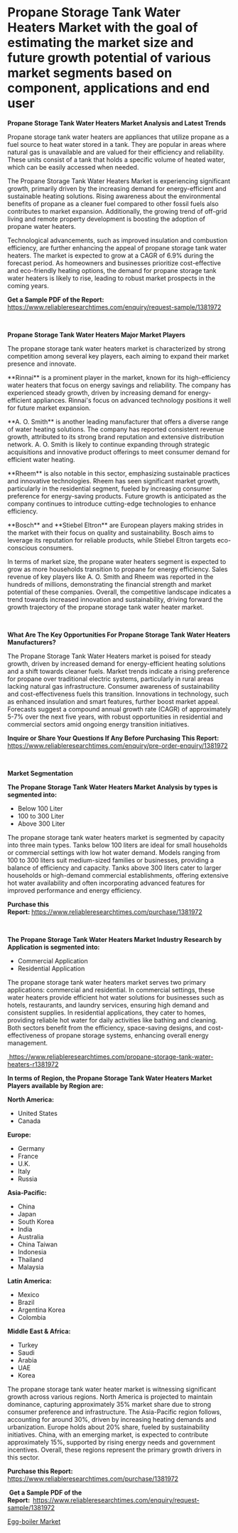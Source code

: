 <p><h1>Propane Storage Tank Water Heaters Market with the goal of estimating the market size and future growth potential of various market segments based on component, applications and end user</h1></p><p><strong>Propane Storage Tank Water Heaters Market Analysis and Latest Trends</strong></p>
<p><p>Propane storage tank water heaters are appliances that utilize propane as a fuel source to heat water stored in a tank. They are popular in areas where natural gas is unavailable and are valued for their efficiency and reliability. These units consist of a tank that holds a specific volume of heated water, which can be easily accessed when needed.</p><p>The Propane Storage Tank Water Heaters Market is experiencing significant growth, primarily driven by the increasing demand for energy-efficient and sustainable heating solutions. Rising awareness about the environmental benefits of propane as a cleaner fuel compared to other fossil fuels also contributes to market expansion. Additionally, the growing trend of off-grid living and remote property development is boosting the adoption of propane water heaters.</p><p>Technological advancements, such as improved insulation and combustion efficiency, are further enhancing the appeal of propane storage tank water heaters. The market is expected to grow at a CAGR of 6.9% during the forecast period. As homeowners and businesses prioritize cost-effective and eco-friendly heating options, the demand for propane storage tank water heaters is likely to rise, leading to robust market prospects in the coming years.</p></p>
<p><strong>Get a Sample PDF of the Report:&nbsp;</strong> <a href="https://www.reliableresearchtimes.com/enquiry/request-sample/1381972?utm_campaign=2334&utm_medium=2&utm_source=Github&utm_content=ia&utm_term=09022025&utm_id=propane-storage-tank-water-heaters">https://www.reliableresearchtimes.com/enquiry/request-sample/1381972</a></p>
<p>&nbsp;</p>
<p><strong>Propane Storage Tank Water Heaters Major Market Players</strong></p>
<p><p>The propane storage tank water heaters market is characterized by strong competition among several key players, each aiming to expand their market presence and innovate.</p><p>**Rinnai** is a prominent player in the market, known for its high-efficiency water heaters that focus on energy savings and reliability. The company has experienced steady growth, driven by increasing demand for energy-efficient appliances. Rinnai's focus on advanced technology positions it well for future market expansion.</p><p>**A. O. Smith** is another leading manufacturer that offers a diverse range of water heating solutions. The company has reported consistent revenue growth, attributed to its strong brand reputation and extensive distribution network. A. O. Smith is likely to continue expanding through strategic acquisitions and innovative product offerings to meet consumer demand for efficient water heating.</p><p>**Rheem** is also notable in this sector, emphasizing sustainable practices and innovative technologies. Rheem has seen significant market growth, particularly in the residential segment, fueled by increasing consumer preference for energy-saving products. Future growth is anticipated as the company continues to introduce cutting-edge technologies to enhance efficiency.</p><p>**Bosch** and **Stiebel Eltron** are European players making strides in the market with their focus on quality and sustainability. Bosch aims to leverage its reputation for reliable products, while Stiebel Eltron targets eco-conscious consumers.</p><p>In terms of market size, the propane water heaters segment is expected to grow as more households transition to propane for energy efficiency. Sales revenue of key players like A. O. Smith and Rheem was reported in the hundreds of millions, demonstrating the financial strength and market potential of these companies. Overall, the competitive landscape indicates a trend towards increased innovation and sustainability, driving forward the growth trajectory of the propane storage tank water heater market.</p></p>
<p>&nbsp;</p>
<p><strong>What Are The Key Opportunities For Propane Storage Tank Water Heaters Manufacturers?</strong></p>
<p><p>The Propane Storage Tank Water Heaters market is poised for steady growth, driven by increased demand for energy-efficient heating solutions and a shift towards cleaner fuels. Market trends indicate a rising preference for propane over traditional electric systems, particularly in rural areas lacking natural gas infrastructure. Consumer awareness of sustainability and cost-effectiveness fuels this transition. Innovations in technology, such as enhanced insulation and smart features, further boost market appeal. Forecasts suggest a compound annual growth rate (CAGR) of approximately 5-7% over the next five years, with robust opportunities in residential and commercial sectors amid ongoing energy transition initiatives.</p></p>
<p><strong>Inquire or Share Your Questions If Any Before Purchasing This Report:</strong> <a href="https://www.reliableresearchtimes.com/enquiry/pre-order-enquiry/1381972?utm_campaign=2334&utm_medium=2&utm_source=Github&utm_content=ia&utm_term=09022025&utm_id=propane-storage-tank-water-heaters">https://www.reliableresearchtimes.com/enquiry/pre-order-enquiry/1381972</a></p>
<p>&nbsp;</p>
<p><strong>Market Segmentation</strong></p>
<p><strong>The Propane Storage Tank Water Heaters Market Analysis by types is segmented into:</strong></p>
<p><ul><li>Below 100 Liter</li><li>100 to 300 Liter</li><li>Above 300 Liter</li></ul></p>
<p><p>The propane storage tank water heaters market is segmented by capacity into three main types. Tanks below 100 liters are ideal for small households or commercial settings with low hot water demand. Models ranging from 100 to 300 liters suit medium-sized families or businesses, providing a balance of efficiency and capacity. Tanks above 300 liters cater to larger households or high-demand commercial establishments, offering extensive hot water availability and often incorporating advanced features for improved performance and energy efficiency.</p></p>
<p><strong>Purchase this Report:&nbsp;</strong><a href="https://www.reliableresearchtimes.com/purchase/1381972?utm_campaign=2334&utm_medium=2&utm_source=Github&utm_content=ia&utm_term=09022025&utm_id=propane-storage-tank-water-heaters">https://www.reliableresearchtimes.com/purchase/1381972</a></p>
<p>&nbsp;</p>
<p><strong>The Propane Storage Tank Water Heaters Market Industry Research by Application is segmented into:</strong></p>
<p><ul><li>Commercial Application</li><li>Residential Application</li></ul></p>
<p><p>The propane storage tank water heaters market serves two primary applications: commercial and residential. In commercial settings, these water heaters provide efficient hot water solutions for businesses such as hotels, restaurants, and laundry services, ensuring high demand and consistent supplies. In residential applications, they cater to homes, providing reliable hot water for daily activities like bathing and cleaning. Both sectors benefit from the efficiency, space-saving designs, and cost-effectiveness of propane storage systems, enhancing overall energy management.</p></p>
<p><a href="https://www.reliableresearchtimes.com/propane-storage-tank-water-heaters-r1381972?utm_campaign=2334&utm_medium=2&utm_source=Github&utm_content=ia&utm_term=09022025&utm_id=propane-storage-tank-water-heaters">&nbsp;https://www.reliableresearchtimes.com/propane-storage-tank-water-heaters-r1381972</a></p>
<p><strong>In terms of Region, the Propane Storage Tank Water Heaters Market Players available by Region are:</strong></p>
<p>
    <p> <strong> North America: </strong>
        <ul>
            <li>United States</li>
            <li>Canada</li>
        </ul>
        </p> 
    <p> <strong> Europe: </strong>
        <ul>
            <li>Germany</li>
            <li>France</li>
            <li>U.K.</li>
            <li>Italy</li>
            <li>Russia</li>
        </ul>
        </p> 
    <p> <strong> Asia-Pacific: </strong>
        <ul>
            <li>China</li>
            <li>Japan</li>
            <li>South Korea</li>
            <li>India</li>
            <li>Australia</li>
            <li>China Taiwan</li>
            <li>Indonesia</li>
            <li>Thailand</li>
            <li>Malaysia</li>
        </ul>
        </p> 
    <p> <strong> Latin America: </strong>
        <ul>
            <li>Mexico</li>
            <li>Brazil</li>
            <li>Argentina Korea</li>
            <li>Colombia</li>
        </ul>
        </p> 
    <p> <strong> Middle East & Africa: </strong>
        <ul>
            <li>Turkey</li>
            <li>Saudi</li>
            <li>Arabia</li>
            <li>UAE</li>
            <li>Korea</li>
        </ul>
    </p>
    </p>
<p><p>The propane storage tank water heater market is witnessing significant growth across various regions. North America is projected to maintain dominance, capturing approximately 35% market share due to strong consumer preference and infrastructure. The Asia-Pacific region follows, accounting for around 30%, driven by increasing heating demands and urbanization. Europe holds about 20% share, fueled by sustainability initiatives. China, with an emerging market, is expected to contribute approximately 15%, supported by rising energy needs and government incentives. Overall, these regions represent the primary growth drivers in this sector.</p></p>
<p><strong>Purchase this Report: </strong><a href="https://www.reliableresearchtimes.com/purchase/1381972?utm_campaign=2334&utm_medium=2&utm_source=Github&utm_content=ia&utm_term=09022025&utm_id=propane-storage-tank-water-heaters">https://www.reliableresearchtimes.com/purchase/1381972</a></p>
<p>&nbsp;<strong>Get a Sample PDF of the Report:&nbsp;&nbsp;</strong><a href="https://www.reliableresearchtimes.com/enquiry/request-sample/1381972?utm_campaign=2334&utm_medium=2&utm_source=Github&utm_content=ia&utm_term=09022025&utm_id=propane-storage-tank-water-heaters">https://www.reliableresearchtimes.com/enquiry/request-sample/1381972</a></p>
<p><strong></strong></p>
<p><p><a href="https://github.com/dolorespeddico90/Market-Research-Report-List-1/blob/main/egg-boiler-market.md?utm_campaign=2334&utm_medium=2&utm_source=Github&utm_content=ia&utm_term=09022025&utm_id=propane-storage-tank-water-heaters">Egg-boiler Market</a></p></p>